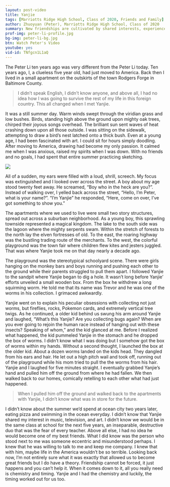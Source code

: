 ```yaml
---
layout: post-video
title: Yanjie
tags: [Marriotts Ridge High School, Class of 2020, Friends and Family] 
author: Zhuoyuan (Peter), Marriotts Ridge High School, Class of 2020
summary: New friendships are cultivated by shared interests, experiences, and worm-throwing adventures. 
prof-img: peter-li-profile.jpg
bg-img: peter-li-bg.jpg
btn: Watch Peter's Video
youtube: yes
vid-id: TNfgcn1L1aQ
---
```


The Peter Li ten years ago was very different from the Peter Li today. Ten years ago, I, a clueless five year old, had just moved to America. Back then I lived in a small apartment on the outskirts of the town  Rodgers Forge in Baltimore County. 

> I didn’t speak English, I didn’t know anyone, and above all, I had no idea how I was going to survive the rest of my life in this foreign country. This all changed when I met Yanjie. 

It was a still summer day. Warm winds swept through the viridian grass and low bushes. Birds, standing high above the ground upon mighty oak trees, chirped their joyous songs overhead. The brilliant sun sent waves of heat crashing down upon all those outside. I was sitting on the sidewalk, attempting to draw a bird’s nest latched onto a thick bush. Even at a young age, I had been fascinated with art. I could sit for hours simply doodling. After moving to America, drawing had become my only passion. It calmed me when I was anxious, raised my spirits when I was down. With no friends and no goals, I had spent that entire summer practicing sketching.

<img class="post__img" src="{{ site.baseurl }}/img/yanjie-story-storystrong.jpg">

All of a sudden, my ears were filled with a loud, shrill, screech. My focus was extinguished and I looked over across the street. A boy about my age stood twenty feet away. He screamed, “Boy who in the heck are you?”. Instead of walking over, I yelled back across the street, “Hello, I’m Peter, what is your name?”. “I’m Yanjie” he responded, “Here, come on over, I’ve got something to show you.”

The apartments where we used to live were small two story structures, spread out across a suburban neighborhood. As a young boy, this sprawling townside represented a magical kingdom. The lake to the south side was the lagoon where the mighty serpents swam. Within the stretch of forests to the north lay the elven fortresses of old. To the east, the roaring highway was the bustling trading route of the merchants. To the west, the colorful playground was the town fair where children flew kites and jesters juggled. That was where Yanjie took me on that day nearly a decade ago.

The playground was the stereotypical schoolyard scene. There were girls hanging on the monkey bars and boys running and pushing each other to the ground while their parents struggled to pull them apart. I followed Yanjie to the sandpit where Yanjie began to dig a hole. It wasn’t long before Yanjie’ efforts unveiled a small wooden box. From the box he withdrew a long squirming worm. He told me that its name was Trevor and he was one of the worms in his collection. I grimaced awkwardly.

Yanjie went on to explain his peculiar obsessions with collecting not just worms, but fireflies, rocks, Pokemon cards, and extremely vertical tree twigs. As he continued, a older kid behind us swung his arm around Yanjie and laughed, “What’s this Yanjie? Are you collecting bugs again? When are you ever going to rejoin the human race instead of hanging out with these insects? Speaking of whom,” and the kid glanced at me. Before I realized what happened, the kid pummeled Yanjie in the stomach and he dropped the box of worms. I didn’t know what I was doing but I somehow got the box of worms within my hands. Without a second thought, I launched the box at the older kid. About a dozen worms landed on the kids head. They dangled from his ears and hair. He let out a high pitch wail and took off, running out of the playground while his mom tried to pull the the worms from his hair. Yanjie and I laughed for five minutes straight. I eventually grabbed Yanjie’s hand and pulled him off the ground from where he had fallen. We then walked back to our homes, comically retelling to each other what had just happened.

> When I pulled him off the ground and walked back to the apartments with Yanjie, I didn’t know what was in store for the future. 

I didn’t know about the summer we’d spend at ocean city two years later, eating pizza and swimming in the ocean everyday. I didn’t know that Yanjie shared my interest in music, television, and art. I didn’t know we would be in the same class at school for the next five years, an inseparable, destructive duo that was the fear of every teacher. Above all else, I had no idea he would become one of my best friends. What I did know was the person who stood next to me was someone eccentric and misunderstood perhaps. I knew that he was willing to talk to me and keep me company. I knew that with him, maybe life in the America wouldn’t be so terrible. Looking back now, I’m not entirely sure what it was exactly that allowed us to become great friends but I do have a theory. Friendship cannot be forced, it just happens and you can’t help it. When it comes down to it, all you really need is chemistry and timing. Yanjie and I had the chemistry and luckily, the timing worked out for us too.
